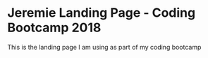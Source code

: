 # Jeremie Landing Page - Coding Bootcamp 2018

This is the landing page I am using as part of my coding bootcamp